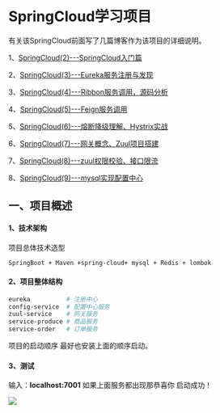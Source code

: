 # SpringCloud学习项目

有关该SpringCloud前面写了几篇博客作为该项目的详细说明。

1、[SpringCloud(2)---SpringCloud入门篇](https://www.cnblogs.com/qdhxhz/p/9357357.html)

2、[SpringCloud(3)---Eureka服务注册与发现](https://www.cnblogs.com/qdhxhz/p/9357502.html)

3、[SpringCloud(4)---Ribbon服务调用，源码分析](https://www.cnblogs.com/qdhxhz/p/9568481.html)

4、[SpringCloud(5)---Feign服务调用](https://www.cnblogs.com/qdhxhz/p/9571600.html)

5、[SpringCloud(6)---熔断降级理解、Hystrix实战](https://www.cnblogs.com/qdhxhz/p/9581440.html)

6、[SpringCloud(7)---网关概念、Zuul项目搭建](https://www.cnblogs.com/qdhxhz/p/9594521.html)

7、[SpringCloud(8)---zuul权限校验、接口限流](https://www.cnblogs.com/qdhxhz/p/9601170.html)

8、[SpringCloud(9)---mysql实现配置中心](https://www.cnblogs.com/qdhxhz/p/9624386.html)



## 一、项目概述

#### 1、技术架构

项目总体技术选型

```
SpringBoot + Maven +spring-cloud+ mysql + Redis + lombok
```

#### 2、项目整体结构

```makefile
eureka          # 注册中心
config-service  # 配置中心服务
zuul-service    # 网关服务
service-produce # 商品服务
service-order   # 订单服务
```

项目的启动顺序 最好也安装上面的顺序启动。

#### 3、测试

输入：**localhost:7001**  如果上面服务都出现那恭喜你 启动成功！

![](https://img2018.cnblogs.com/blog/1090617/201907/1090617-20190712190945077-771945780.png)

<br>

